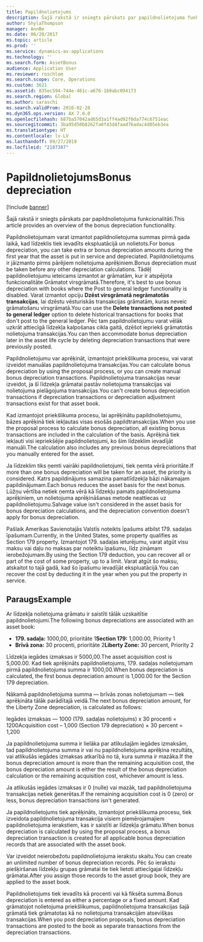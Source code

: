 ```yaml
---
title: Papildnolietojums
description: Šajā rakstā ir sniegts pārskats par papildnolietojuma funkcionalitāti.
author: ShylaThompson
manager: AnnBe
ms.date: 06/20/2017
ms.topic: article
ms.prod: ''
ms.service: dynamics-ax-applications
ms.technology: ''
ms.search.form: AssetBonus
audience: Application User
ms.reviewer: roschlom
ms.search.scope: Core, Operations
ms.custom: 3621
ms.assetid: 835ec594-744e-461c-a676-1b9abc094173
ms.search.region: Global
ms.author: saraschi
ms.search.validFrom: 2016-02-28
ms.dyn365.ops.version: AX 7.0.0
ms.openlocfilehash: 687ba57042ad65d3a1ff4ad92f0da774c6751eac
ms.sourcegitcommit: 3ba95d50b8262fa0f43d4faad76adac4d05eb3ea
ms.translationtype: HT
ms.contentlocale: lv-LV
ms.lasthandoff: 09/27/2019
ms.locfileid: "2187387"
---
```

# <a name="bonus-depreciation"></a><span data-ttu-id="751e9-103">Papildnolietojums</span><span class="sxs-lookup"><span data-stu-id="751e9-103">Bonus depreciation</span></span>

[!include [banner](../includes/banner.md)]

<span data-ttu-id="751e9-104">Šajā rakstā ir sniegts pārskats par papildnolietojuma funkcionalitāti.</span><span class="sxs-lookup"><span data-stu-id="751e9-104">This article provides an overview of the bonus depreciation functionality.</span></span>

<span data-ttu-id="751e9-105">Papildnolietojumam varat izmantot papildnolietojuma summas pirmā gada laikā, kad līdzeklis tiek ievadīts ekspluatācijā un nolietots.</span><span class="sxs-lookup"><span data-stu-id="751e9-105">For bonus depreciation, you can take extra or bonus depreciation amounts during the first year that the asset is put in service and depreciated.</span></span> <span data-ttu-id="751e9-106">Papildnolietojums ir jāizmanto pirms pārējiem nolietojuma aprēķiniem.</span><span class="sxs-lookup"><span data-stu-id="751e9-106">Bonus depreciation must be taken before any other depreciation calculations.</span></span> <span data-ttu-id="751e9-107">Tādēļ papildnolietojumu ieteicams izmantot ar grāmatām, kur ir atspējota funkcionalitāte Grāmatot virsgrāmatā.</span><span class="sxs-lookup"><span data-stu-id="751e9-107">Therefore, it's best to use bonus depreciation with books where the Post to general ledger functionality is disabled.</span></span> <span data-ttu-id="751e9-108">Varat izmantot opciju **Dzēst virsgrāmatā negrāmatotās transakcijas**, lai dzēstu vēsturiskās transakcijas grāmatām, kuras neveic grāmatošanu virsgrāmatā.</span><span class="sxs-lookup"><span data-stu-id="751e9-108">You can use the **Delete transactions not posted to general ledger** option to delete historical transactions for books that don't post to the general ledger.</span></span> <span data-ttu-id="751e9-109">Pēc tam papildnolietojumu varat vēlāk uzkrāt attiecīgā līdzekļa kalpošanas cikla gaitā, dzēšot iepriekš grāmatotās nolietojuma transakcijas.</span><span class="sxs-lookup"><span data-stu-id="751e9-109">You can then accommodate bonus depreciation later in the asset life cycle by deleting depreciation transactions that were previously posted.</span></span> 

<span data-ttu-id="751e9-110">Papildnolietojumu var aprēķināt, izmantojot priekšlikuma procesu, vai varat izveidot manuālas papildnolietojuma transakcijas.</span><span class="sxs-lookup"><span data-stu-id="751e9-110">You can calculate bonus depreciation by using the proposal process, or you can create manual bonus depreciation transactions.</span></span> <span data-ttu-id="751e9-111">Papildnolietojuma transakcijas nevar izveidot, ja šī līdzekļa grāmatai pastāv nolietojuma transakcijas vai nolietojuma pielāgojuma transakcijas.</span><span class="sxs-lookup"><span data-stu-id="751e9-111">You can't create bonus depreciation transactions if depreciation transactions or depreciation adjustment transactions exist for that asset book.</span></span>

<span data-ttu-id="751e9-112">Kad izmantojot priekšlikuma procesu, lai aprēķinātu papildnolietojumu, bāzes aprēķinā tiek iekļautas visas esošās papildtransakcijas.</span><span class="sxs-lookup"><span data-stu-id="751e9-112">When you use the proposal process to calculate bonus depreciation, all existing bonus transactions are included in the calculation of the basis.</span></span> <span data-ttu-id="751e9-113">Aprēķinā tiek iekļauti visi iepriekšējie papildnolietojumi, ko šim līdzeklim ievadījāt manuāli.</span><span class="sxs-lookup"><span data-stu-id="751e9-113">The calculation also includes any previous bonus depreciations that you manually entered for the asset.</span></span> 

<span data-ttu-id="751e9-114">Ja līdzeklim tiks ņemti vairāki papildnolietojumi, tiek ņemta vērā prioritāte.</span><span class="sxs-lookup"><span data-stu-id="751e9-114">If more than one bonus depreciation will be taken for an asset, the priority is considered.</span></span> <span data-ttu-id="751e9-115">Katrs papildinājums samazina pamatlīdzekļa bāzi nākamajam papildinājumam.</span><span class="sxs-lookup"><span data-stu-id="751e9-115">Each bonus reduces the asset basis for the next bonus.</span></span> <span data-ttu-id="751e9-116">Lūžņu vērtība netiek ņemta vērā kā līdzekļu pamats papildnolietojuma aprēķiniem, un nolietojuma aprēķināšanas metode neattiecas uz papildnolietojumu.</span><span class="sxs-lookup"><span data-stu-id="751e9-116">Salvage value isn't considered in the asset basis for bonus depreciation calculations, and the depreciation convention doesn't apply for bonus depreciation.</span></span> 

<span data-ttu-id="751e9-117">Pašlaik Amerikas Savienotajās Valstīs noteikts īpašums atbilst 179. sadaļas īpašumam.</span><span class="sxs-lookup"><span data-stu-id="751e9-117">Currently, in the United States, some property qualifies as Section 179 property.</span></span> <span data-ttu-id="751e9-118">Izmantojot 179. sadaļas ieturējumu, varat atgūt visu maksu vai daļu no maksas par noteiktu īpašumu, līdz zināmam ierobežojumam.</span><span class="sxs-lookup"><span data-stu-id="751e9-118">By using the Section 179 deduction, you can recover all or part of the cost of some property, up to a limit.</span></span> <span data-ttu-id="751e9-119">Varat atgūt šo maksu, atskaitot to tajā gadā, kad šo īpašumu ievadījāt ekspluatācijā.</span><span class="sxs-lookup"><span data-stu-id="751e9-119">You can recover the cost by deducting it in the year when you put the property in service.</span></span>

## <a name="example"></a><span data-ttu-id="751e9-120">Paraugs</span><span class="sxs-lookup"><span data-stu-id="751e9-120">Example</span></span>
<span data-ttu-id="751e9-121">Ar līdzekļa nolietojuma grāmatu ir saistīti tālāk uzskaitītie papildnolietojumi.</span><span class="sxs-lookup"><span data-stu-id="751e9-121">The following bonus depreciations are associated with an asset book:</span></span>

-   <span data-ttu-id="751e9-122">**179. sadaļa:** 1000,00, prioritāte 1</span><span class="sxs-lookup"><span data-stu-id="751e9-122">**Section 179:** 1,000.00, Priority 1</span></span>
-   <span data-ttu-id="751e9-123">**Brīvā zona:** 30 procenti, prioritāte 2</span><span class="sxs-lookup"><span data-stu-id="751e9-123">**Liberty Zone:** 30 percent, Priority 2</span></span>

<span data-ttu-id="751e9-124">Līdzekļa iegādes izmaksas ir 5000,00.</span><span class="sxs-lookup"><span data-stu-id="751e9-124">The asset acquisition cost is 5,000.00.</span></span> <span data-ttu-id="751e9-125">Kad tiek aprēķināts papildnolietojums, 179. sadaļas nolietojumam pirmā papildnolietojuma summa ir 1000,00.</span><span class="sxs-lookup"><span data-stu-id="751e9-125">When bonus depreciation is calculated, the first bonus depreciation amount is 1,000.00 for the Section 179 depreciation.</span></span> 

<span data-ttu-id="751e9-126">Nākamā papildnolietojuma summa — brīvās zonas nolietojumam — tiek aprēķināta tālāk parādītajā veidā.</span><span class="sxs-lookup"><span data-stu-id="751e9-126">The next bonus depreciation amount, for the Liberty Zone depreciation, is calculated as follows:</span></span> 

<span data-ttu-id="751e9-127">Iegādes izmaksas — 1000 (179. sadaļas nolietojums) x 30 procenti = 1200</span><span class="sxs-lookup"><span data-stu-id="751e9-127">Acquisition cost – 1,000 (Section 179 depreciation) × 30 percent = 1,200</span></span> 

<span data-ttu-id="751e9-128">Ja papildnolietojuma summa ir lielāka par atlikušajām iegādes izmaksām, tad papildnolietojuma summa ir vai nu papildnolietojuma aprēķina rezultāts, vai atlikušās iegādes izmaksas atkarībā no tā, kura summa ir mazāka.</span><span class="sxs-lookup"><span data-stu-id="751e9-128">If the bonus depreciation amount is more than the remaining acquisition cost, the bonus depreciation amount is either the result of the bonus depreciation calculation or the remaining acquisition cost, whichever amount is less.</span></span> 

<span data-ttu-id="751e9-129">Ja atlikušās iegādes izmaksas ir 0 (nulle) vai mazāk, tad papildnolietojuma transakcijas netiek ģenerētas.</span><span class="sxs-lookup"><span data-stu-id="751e9-129">If the remaining acquisition cost is 0 (zero) or less, bonus depreciation transactions isn't generated.</span></span> 

<span data-ttu-id="751e9-130">Ja papildnolietojums tiek aprēķināts, izmantojot priekšlikuma procesu, tiek izveidota papildnolietojuma transakcija visiem piemērojamajiem papildnolietojuma ierakstiem, kas ir saistīti ar līdzekļa grāmatu.</span><span class="sxs-lookup"><span data-stu-id="751e9-130">When bonus depreciation is calculated by using the proposal process, a bonus depreciation transaction is created for all applicable bonus depreciation records that are associated with the asset book.</span></span> 

<span data-ttu-id="751e9-131">Var izveidot neierobežotu papildnolietojuma ierakstu skaitu.</span><span class="sxs-lookup"><span data-stu-id="751e9-131">You can create an unlimited number of bonus depreciation records.</span></span> <span data-ttu-id="751e9-132">Pēc šo ierakstu piešķiršanas līdzekļu grupas grāmatai tie tiek lietoti attiecīgajai līdzekļu grāmatai.</span><span class="sxs-lookup"><span data-stu-id="751e9-132">After you assign those records to the asset group book, they are applied to the asset book.</span></span> 

<span data-ttu-id="751e9-133">Papildnolietojums tiek ievadīts kā procenti vai kā fiksēta summa.</span><span class="sxs-lookup"><span data-stu-id="751e9-133">Bonus depreciation is entered as either a percentage or a fixed amount.</span></span> <span data-ttu-id="751e9-134">Kad grāmatojot nolietojuma priekšlikumus, papildnolietojuma transakcijas šajā grāmatā tiek grāmatotas kā no nolietojuma transakcijām atsevišķas transakcijas.</span><span class="sxs-lookup"><span data-stu-id="751e9-134">When you post depreciation proposals, bonus depreciation transactions are posted to the book as separate transactions from the depreciation transactions.</span></span>



